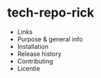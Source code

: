# tech-repo-rick
* Links
* Purpose & general info
* Installation
* Release history
* Contributing
* Licentie

